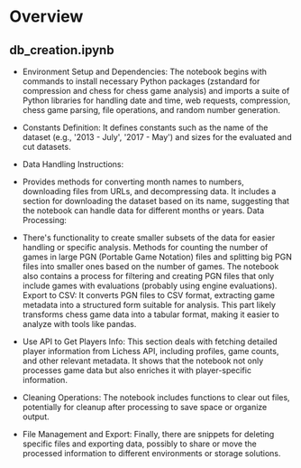 # Overview
## db_creation.ipynb
- Environment Setup and Dependencies: The notebook begins with commands to install necessary Python packages (zstandard for compression and chess for chess game analysis) and imports a suite of Python libraries for handling date and time, web requests, compression, chess game parsing, file operations, and random number generation.

- Constants Definition: It defines constants such as the name of the dataset (e.g., '2013 - July', '2017 - May') and sizes for the evaluated and cut datasets.

- Data Handling Instructions:

- Provides methods for converting month names to numbers, downloading files from URLs, and decompressing data.
It includes a section for downloading the dataset based on its name, suggesting that the notebook can handle data for different months or years.
Data Processing:

- There's functionality to create smaller subsets of the data for easier handling or specific analysis.
Methods for counting the number of games in large PGN (Portable Game Notation) files and splitting big PGN files into smaller ones based on the number of games.
The notebook also contains a process for filtering and creating PGN files that only include games with evaluations (probably using engine evaluations).
Export to CSV: It converts PGN files to CSV format, extracting game metadata into a structured form suitable for analysis. This part likely transforms chess game data into a tabular format, making it easier to analyze with tools like pandas.

- Use API to Get Players Info: This section deals with fetching detailed player information from Lichess API, including profiles, game counts, and other relevant metadata. It shows that the notebook not only processes game data but also enriches it with player-specific information.

- Cleaning Operations: The notebook includes functions to clear out files, potentially for cleanup after processing to save space or organize output.

- File Management and Export: Finally, there are snippets for deleting specific files and exporting data, possibly to share or move the processed information to different environments or storage solutions.
